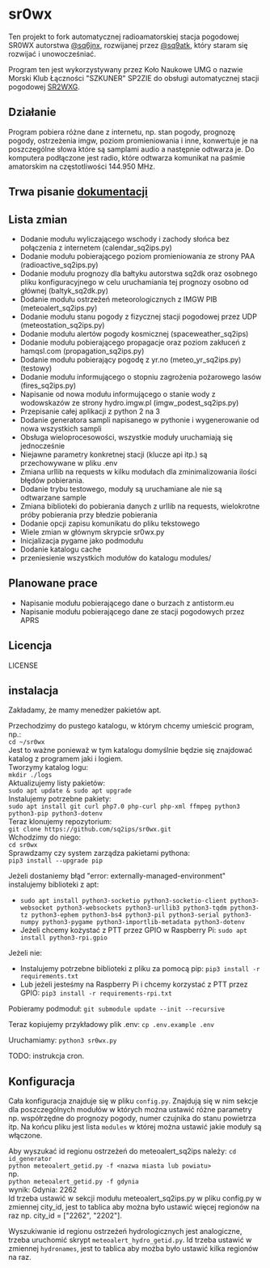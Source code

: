 # sr0wx
Ten projekt to fork automatycznej radioamatorskiej stacja pogodowej SR0WX autorstwa [@sq6jnx](https://github.com/sq6jnx/sr0wx.py), rozwijanej przez [@sq9atk](https://github.com/sq9atk/sr0wx), który staram się rozwijać i unowocześniać.

Program ten jest wykorzystywany przez Koło Naukowe UMG o nazwie Morski Klub Łączności "SZKUNER" SP2ZIE do obsługi automatycznej stacji pogodowej [SR2WXG](https://www.sp2zie.pl/index.php/stacja-systemu-sr0wx).

## Działanie
Program pobiera różne dane z internetu, np. stan pogody, prognozę pogody, ostrzeżenia imgw, poziom promieniowania i inne, konwertuje je na poszczególne słowa które są samplami audio a następnie odtwarza je. Do komputera podłączone jest radio, które odtwarza komunikat na paśmie amatorskim na częstotliwości 144.950 MHz.

## Trwa pisanie [dokumentacji](../../wiki)

## Lista zmian
- Dodanie modułu wyliczającego wschody i zachody słońca bez połączenia z internetem (calendar_sq2ips.py)
- Dodanie modułu pobierającego poziom promieniowania ze strony PAA (radioactive_sq2ips.py)
- Dodanie modułu prognozy dla bałtyku autorstwa sq2dk oraz osobnego pliku konfiguracyjnego w celu uruchamiania tej prognozy osobno od głównej (baltyk_sq2dk.py)
- Dodanie modułu ostrzeżeń meteorologicznych z IMGW PIB (meteoalert_sq2ips.py)
- Dodanie modułu stanu pogody z fizycznej stacji pogodowej przez UDP (meteostation_sq2ips.py)
- Dodanie modułu alertów pogody kosmicznej (spaceweather_sq2ips)
- Dodanie modułu pobierającego propagacje oraz poziom zakłuceń z hamqsl.com (propagation_sq2ips.py)
- Dodanie modułu pobierający pogodę z yr.no (meteo_yr_sq2ips.py) (testowy)
- Dodanie modułu informującego o stopniu zagrożenia pożarowego lasów (fires_sq2ips.py)
- Napisanie od nowa modułu informującego o stanie wody z wodowskazów ze strony hydro.imgw.pl (imgw_podest_sq2ips.py)
- Przepisanie całej aplikacji z python 2 na 3
- Dodanie generatora sampli napisanego w pythonie i wygenerowanie od nowa wszystkich sampli
- Obsługa wieloprocesowości, wszystkie moduły uruchamiają się jednocześnie
- Niejawne parametry konkretnej stacji (klucze api itp.) są przechowywane w pliku .env
- Zmiana urllib na requests w kilku modułach dla zminimalizowania ilości błędów pobierania.
- Dodanie trybu testowego, moduły są uruchamiane ale nie są odtwarzane sample
- Zmiana biblioteki do pobierania danych z urllib na requests, wielokrotne próby pobierania przy błedzie pobierania
- Dodanie opcji zapisu komunikatu do pliku tekstowego
- Wiele zmian w głównym skrypcie sr0wx.py
- Inicjalizacja pygame jako podmodułu
- Dodanie katalogu cache
- przeniesienie wszystkich modułów do katalogu modules/

## Planowane prace
- Napisanie modułu pobierającego dane o burzach z antistorm.eu
- Napisanie modułu pobierającego dane ze stacji pogodowych przez APRS

## Licencja
LICENSE

## instalacja
Zakładamy, że mamy menedżer pakietów apt.

Przechodzimy do pustego katalogu, w którym chcemy umieścić program, np.:\
`cd ~/sr0wx`\
Jest to ważne ponieważ w tym katalogu domyślnie będzie się znajdować katalog z programem jaki i logiem.\
Tworzymy katalog logu:\
`mkdir ./logs`\
Aktualizujemy listy pakietów:\
`sudo apt update & sudo apt upgrade`\
Instalujemy potrzebne pakiety:\
`sudo apt install git curl php7.0 php-curl php-xml ffmpeg python3 python3-pip python3-dotenv`\
Teraz klonujemy repozytorium:\
`git clone https://github.com/sq2ips/sr0wx.git`\
Wchodzimy do niego:\
`cd sr0wx`\
Sprawdzamy czy system zarządza pakietami pythona:\
`pip3 install --upgrade pip`

Jeżeli dostaniemy błąd "error: externally-managed-environment" instalujemy biblioteki z apt:
- `sudo apt install python3-socketio python3-socketio-client python3-websocket python3-websockets python3-urllib3 python3-tqdm python3-tz python3-ephem python3-bs4 python3-pil python3-serial python3-numpy python3-pygame python3-importlib-metadata python3-dotenv`
- Jeżeli chcemy kożystać z PTT przez GPIO w Raspberry Pi: `sudo apt install python3-rpi.gpio`

Jeżeli nie:
- Instalujemy potrzebne biblioteki z pliku za pomocą pip: `pip3 install -r requirements.txt`
- Lub jeżeli jesteśmy na Raspberry Pi i chcemy korzystać z PTT przez GPIO: `pip3 install -r requirements-rpi.txt`

Pobieramy podmoduł: `git submodule update --init --recursive`

Teraz kopiujemy przykładowy plik .env:
`cp .env.example .env`

Uruchamiamy:
`python3 sr0wx.py`

TODO: instrukcja cron.
## Konfiguracja

Cała konfiguracja znajduje się w pliku `config.py`.
Znajdują się w nim sekcje dla poszczególnych modułów w których można ustawić różne parametry np. współrzędne do prognozy pogody, numer czujnika do stanu powietrza itp.
Na końcu pliku jest lista `modules` w której można ustawić jakie moduły są włączone.

Aby wyszukać id regionu ostrzeżeń do meteoalert_sq2ips należy:
`cd id_generator`\
`python meteoalert_getid.py -f <nazwa miasta lub powiatu>`\
np.\
`python meteoalert_getid.py -f gdynia`\
wynik:
Gdynia: 2262\
Id trzeba ustawić w sekcji modułu meteoalert_sq2ips.py w pliku config.py w zmiennej city_id, jest to tablica aby można było ustawić więcej regionów na raz np. city_id = \["2262", "2202"].

Wyszukiwanie id regionu ostrzeżeń hydrologicznych jest analogiczne, trzeba uruchomić skrypt `meteoalert_hydro_getid.py`. Id trzeba ustawić w zmiennej `hydronames`, jest to tablica aby możba było ustawić kilka regionów na raz.
